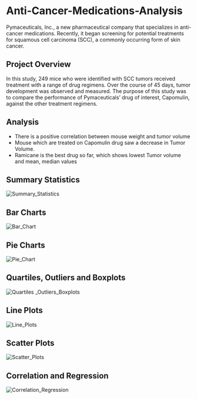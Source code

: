 # Anti-Cancer-Medications-Analysis
Pymaceuticals, Inc., a new pharmaceutical company that specializes in anti-cancer medications. Recently, it began screening for potential treatments for squamous cell carcinoma (SCC), a commonly occurring form of skin cancer.


## Project Overview
In this study, 249 mice who were identified with SCC tumors received treatment with a range of drug regimens. Over the course of 45 days, tumor development was observed and measured. The purpose of this study was to compare the performance of Pymaceuticals’ drug of interest, Capomulin, against the other treatment regimens.

## Analysis

- There is a positive correlation between mouse weight and tumor volume
- Mouse which are treated on Capomulin drug saw a decrease in Tumor Volume.
- Ramicane is the best drug so far, which shows lowest Tumor volume and mean, median values


## Summary Statistics

![Summary_Statistics](https://user-images.githubusercontent.com/24644072/204169782-c588659e-c908-4f37-9716-49528e156c0e.PNG)

## Bar Charts

![Bar_Chart](https://user-images.githubusercontent.com/24644072/204169794-01722a92-4704-4670-9e8c-b6a7a4cf3303.PNG)

## Pie Charts

![Pie_Chart](https://user-images.githubusercontent.com/24644072/204169798-459c64e6-2087-4fc3-9ac0-8d06344f016d.PNG)

## Quartiles, Outliers and Boxplots

![Quartiles _Outliers_Boxplots](https://user-images.githubusercontent.com/24644072/204169810-3f3623fa-a99e-495b-99bd-631f7916aa75.PNG)

## Line Plots

![Line_Plots](https://user-images.githubusercontent.com/24644072/204169818-104db4ed-edb7-404d-8869-87320820072e.PNG)

## Scatter Plots

![Scatter_Plots](https://user-images.githubusercontent.com/24644072/204169824-28b1b638-5148-4251-aecc-2afaa86cf003.PNG)


## Correlation and Regression

![Correlation_Regression](https://user-images.githubusercontent.com/24644072/204169855-fe7701f1-a8fa-4773-a5e7-d5c90291fbc8.PNG)

